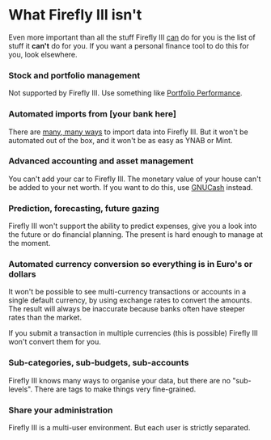 # What Firefly III isn't

Even more important than all the stuff Firefly III [can](/about/introduction.md) do for you is the list of stuff it **can't** do for you. If you want a personal finance tool to do this for you, look elsewhere.

### Stock and portfolio management

Not supported by Firefly III. Use something like [Portfolio Performance](https://www.portfolio-performance.info/).

### Automated imports from [your bank here]

There are [many, many ways](https://docs.firefly-iii.org/importing-data/introduction) to import data into Firefly III. But it won't be automated out of the box, and it won't be as easy as YNAB or Mint.

### Advanced accounting and asset management

You can't add your car to Firefly III. The monetary value of your house can't be added to your net worth. If you want to do this, use [GNUCash](https://gnucash.org/) instead.

### Prediction, forecasting, future gazing

Firefly III won't support the ability to predict expenses, give you a look into the future or do financial planning. The present is hard enough to manage at the moment.

### Automated currency conversion so everything is in Euro's or dollars

It won't be possible to see multi-currency transactions or accounts in a single default currency, by using exchange rates to convert the amounts. The result will always be inaccurate because banks often have steeper rates than the market. 

If you submit a transaction in multiple currencies (this is possible) Firefly III won't convert them for you.

### Sub-categories, sub-budgets, sub-accounts

Firefly III knows many ways to organise your data, but there are no "sub-levels". There are tags to make things very fine-grained.

### Share your administration

Firefly III is a multi-user environment. But each user is strictly separated.
